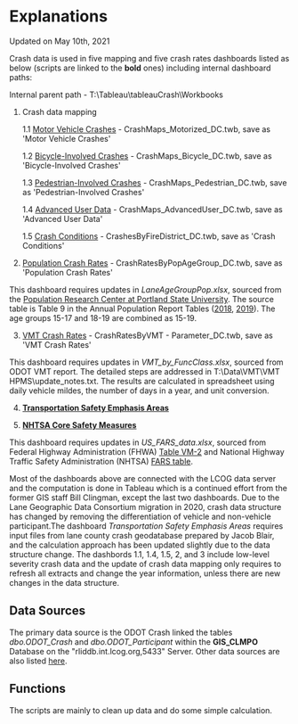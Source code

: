 # Explanations
Updated on May 10th, 2021

Crash data is used in five mapping and five crash rates dashboards listed as below (scripts are linked to the **bold** ones) including internal dashboard paths:

Internal parent path - T:\Tableau\tableauCrash\Workbooks

1. Crash data mapping

      1.1 [Motor Vehicle Crashes](https://www.lcog.org/914/Motor-Vehicle-Crashes) - CrashMaps_Motorized_DC.twb, save as 'Motor Vehicle Crashes'

      1.2 [Bicycle-Involved Crashes](https://www.lcog.org/916/Bicycle-Involved-Crashes) - CrashMaps_Bicycle_DC.twb, save as 'Bicycle-Involved Crashes'

      1.3 [Pedestrian-Involved Crashes](https://www.lcog.org/917/Pedestrian-Involved-Crashes) - CrashMaps_Pedestrian_DC.twb, save as 'Pedestrian-Involved Crashes'

      1.4 [Advanced User Data](https://www.lcog.org/913/Advanced-User-Data) - CrashMaps_AdvancedUser_DC.twb, save as 'Advanced User Data'

      1.5 [Crash Conditions](https://www.lcog.org/938/Crash-Conditions) - CrashesByFireDistrict_DC.twb, save as 'Crash Conditions'

2. [Population Crash Rates](https://www.lcog.org/891/Population-Crash-Rates) - CrashRatesByPopAgeGroup_DC.twb, save as 'Population Crash Rates'

This dashboard requires updates in *LaneAgeGroupPop.xlsx*, sourced from the [Population Research Center at Portland State University](https://www.pdx.edu/population-research/population-estimate-reports). The source table is Table 9 in the Annual Population Report Tables ([2018](https://drive.google.com/file/d/1M3ZpX3HwBPESVX0u-Q4hpI0F2yOPzmrc/view), [2019](https://drive.google.com/file/d/1Ul_4qRNTXAsZCEZbAnr4bzxO3Im6ohFd/view)). The age groups 15-17 and 18-19 are combined as 15-19. 

3. [VMT Crash Rates](https://www.lcog.org/892/VMT-Crash-Rates) - CrashRatesByVMT - Parameter_DC.twb, save as 'VMT Crash Rates'

This dashboard requires updates in *VMT_by_FuncClass.xlsx*, sourced from ODOT VMT report. The detailed steps are addressed in T:\Data\VMT\VMT HPMS\update_notes.txt. The results are calculated in spreadsheet using daily vehicle mildes, the number of days in a year, and unit conversion.

4. [**Transportation Safety Emphasis Areas**](https://www.lcog.org/912/Transportation-Safety-Emphasis-Areas)

5. [**NHTSA Core Safety Measures**](https://www.lcog.org/899/NHTSA-Core-Safety-Measures)

This dashboard requires updates in *US_FARS_data.xlsx*, sourced from Federal Highway Administration (FHWA) [Table VM-2](https://www.fhwa.dot.gov/policyinformation/statistics/2019/vm2.cfm) and National Highway Traffic Safety Administration (NHTSA) [FARS table](https://www-fars.nhtsa.dot.gov/States/StatesCrashesAndAllVictims.aspx). 

Most of the dashboards above are connected with the LCOG data server and the computation is done in Tableau which is a continued effort from the former GIS staff Bill Clingman, except the last two dashboards. Due to the Lane Geographic Data Consortium migration in 2020, crash data structure has changed by removing the differentiation of vehicle and non-vehicle participant.The dashboard *Transportation Safety Emphasis Areas* requires input files from lane county crash geodatabase prepared by Jacob Blair, and the calculation approach has been updated slightly due to the data structure change. The dashbords 1.1, 1.4, 1.5, 2, and 3 include low-level severity crash data and the update of crash data mapping only requires to refresh all extracts and change the year information, unless there are new changes in the data structure.

## Data Sources

The primary data source is the ODOT Crash linked the tables *dbo.ODOT_Crash* and *dbo.ODOT_Participant* within the **GIS_CLMPO** Database on the "rliddb.int.lcog.org,5433" Server. Other data sources are also listed [here](https://github.com/dongmeic/MPO_Data_Portal#crash-data).

## Functions

The scripts are mainly to clean up data and do some simple calculation.
